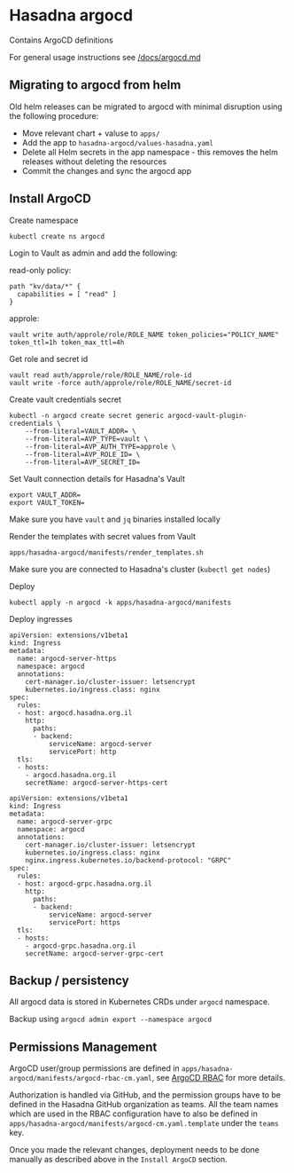 # Hasadna argocd

Contains ArgoCD definitions

For general usage instructions see [/docs/argocd.md](/docs/argocd.md)

## Migrating to argocd from helm

Old helm releases can be migrated to argocd with minimal disruption using the following procedure:

* Move relevant chart + valuse to `apps/`
* Add the app to `hasadna-argocd/values-hasadna.yaml`
* Delete all Helm secrets in the app namespace - this removes the helm releases without deleting the resources
* Commit the changes and sync the argocd app

## Install ArgoCD

Create namespace

```
kubectl create ns argocd
```

Login to Vault as admin and add the following:

read-only policy:

```
path "kv/data/*" {
  capabilities = [ "read" ]
}
```

approle:

```
vault write auth/approle/role/ROLE_NAME token_policies="POLICY_NAME" token_ttl=1h token_max_ttl=4h
```

Get role and secret id

```
vault read auth/approle/role/ROLE_NAME/role-id
vault write -force auth/approle/role/ROLE_NAME/secret-id
``` 

Create vault credentials secret

```
kubectl -n argocd create secret generic argocd-vault-plugin-credentials \
    --from-literal=VAULT_ADDR= \
    --from-literal=AVP_TYPE=vault \
    --from-literal=AVP_AUTH_TYPE=approle \
    --from-literal=AVP_ROLE_ID= \
    --from-literal=AVP_SECRET_ID=
```

Set Vault connection details for Hasadna's Vault

```
export VAULT_ADDR=
export VAULT_TOKEN=
```

Make sure you have `vault` and `jq` binaries installed locally

Render the templates with secret values from Vault

```
apps/hasadna-argocd/manifests/render_templates.sh
```

Make sure you are connected to Hasadna's cluster (`kubectl get nodes`)

Deploy

```
kubectl apply -n argocd -k apps/hasadna-argocd/manifests
```

Deploy ingresses

```
apiVersion: extensions/v1beta1
kind: Ingress
metadata:
  name: argocd-server-https
  namespace: argocd
  annotations:
    cert-manager.io/cluster-issuer: letsencrypt
    kubernetes.io/ingress.class: nginx
spec:
  rules:
  - host: argocd.hasadna.org.il
    http:
      paths:
      - backend:
          serviceName: argocd-server
          servicePort: http
  tls:
  - hosts:
    - argocd.hasadna.org.il
    secretName: argocd-server-https-cert
```

```
apiVersion: extensions/v1beta1
kind: Ingress
metadata:
  name: argocd-server-grpc
  namespace: argocd
  annotations:
    cert-manager.io/cluster-issuer: letsencrypt
    kubernetes.io/ingress.class: nginx
    nginx.ingress.kubernetes.io/backend-protocol: "GRPC"
spec:
  rules:
  - host: argocd-grpc.hasadna.org.il
    http:
      paths:
      - backend:
          serviceName: argocd-server
          servicePort: https
  tls:
  - hosts:
    - argocd-grpc.hasadna.org.il
    secretName: argocd-server-grpc-cert
```

## Backup / persistency

All argocd data is stored in Kubernetes CRDs under `argocd` namespace.

Backup using `argocd admin export --namespace argocd`

## Permissions Management

ArgoCD user/group permissions are defined in `apps/hasadna-argocd/manifests/argocd-rbac-cm.yaml`, 
see [ArgoCD RBAC](https://argoproj.github.io/argo-cd/operator-manual/rbac/) for more details.

Authorization is handled via GitHub, and the permission groups have to be defined in the Hasadna GitHub organization
as teams. All the team names which are used in the RBAC configuration have to also be defined in 
`apps/hasadna-argocd/manifests/argocd-cm.yaml.template` under the `teams` key.

Once you made the relevant changes, deployment needs to be done manually as described above in the 
`Install ArgoCD` section.
